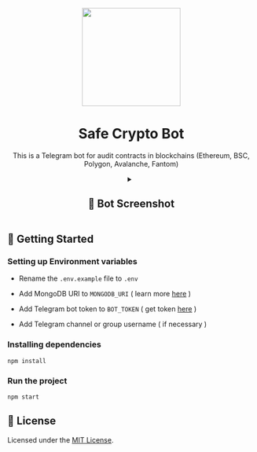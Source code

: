 <p align="center">
  <a href="https://t.me/Crypto_Balance_Checker_Bot">
    <img src="https://img.shields.io/badge/-Open_in_Telegram-26A5E4?logo=Telegram&logoColor=white" width="200" />
  </a>
</p>

<h1 align="center">
  Safe Crypto Bot
</h1>

<p align="center">
  This is a Telegram bot for audit contracts in blockchains (Ethereum, BSC, Polygon, Avalanche, Fantom)
</p>

<details align="center">
  <summary><h2>📱 Bot Screenshot</h2></summary>
  <img src="https://i.postimg.cc/ZK1jvJ8q/Example.png" />
</details>

## 🚀 Getting Started

### Setting up Environment variables

- Rename the `.env.example` file to `.env`

- Add MongoDB URI to `MONGODB_URI` ( learn more [here](https://www.mongodb.com/docs/drivers/node/current/fundamentals/connection/connect) )

- Add Telegram bot token to `BOT_TOKEN` ( get token [here](https://t.me/BotFather) )

- Add Telegram channel or group username ( if necessary )

### Installing dependencies

```
npm install
```

### Run the project

```
npm start
```

## 📝 License

Licensed under the [MIT License](./LICENSE).
